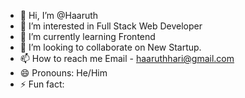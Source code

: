 - 👋 Hi, I’m @Haaruth
- 👀 I’m interested in Full Stack Web Developer
- 🌱 I’m currently learning Frontend
- 💞️ I’m looking to collaborate on New Startup.
- 📫 How to reach me Email - haaruthhari@gmail.com 
- 😄 Pronouns: He/Him
- ⚡ Fun fact:

<!---
Haaruth/Haaruth is a ✨ special ✨ repository because its `README.md` (this file) appears on your GitHub profile.
You can click the Preview link to take a look at your changes.
--->
